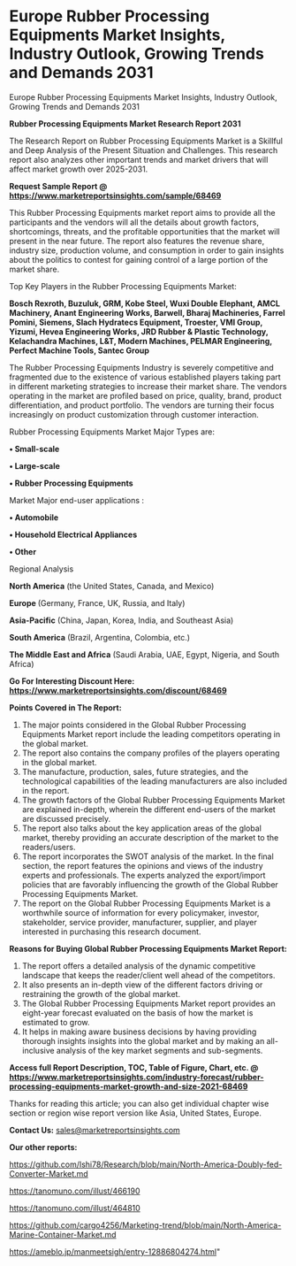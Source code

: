 # Europe Rubber Processing Equipments Market Insights, Industry Outlook, Growing Trends and Demands 2031
Europe Rubber Processing Equipments Market Insights, Industry Outlook, Growing Trends and Demands 2031

<strong>Rubber Processing Equipments Market Research Report 2031</strong>

The Research Report on Rubber Processing Equipments Market is a Skillful and Deep Analysis of the Present Situation and Challenges. This research report also analyzes other important trends and market drivers that will affect market growth over 2025-2031.

<strong>Request Sample Report @ <a href=https://www.marketreportsinsights.com/sample/68469>https://www.marketreportsinsights.com/sample/68469</a></strong>

This Rubber Processing Equipments market report aims to provide all the participants and the vendors will all the details about growth factors, shortcomings, threats, and the profitable opportunities that the market will present in the near future. The report also features the revenue share, industry size, production volume, and consumption in order to gain insights about the politics to contest for gaining control of a large portion of the market share.

Top Key Players in the Rubber Processing Equipments Market:

<strong>Bosch Rexroth, Buzuluk, GRM, Kobe Steel, Wuxi Double Elephant, AMCL Machinery, Anant Engineering Works, Barwell, Bharaj Machineries, Farrel Pomini, Siemens, Slach Hydratecs Equipment, Troester, VMI Group, Yizumi, Hevea Engineering Works, JRD Rubber & Plastic Technology, Kelachandra Machines, L&T, Modern Machines, PELMAR Engineering, Perfect Machine Tools, Santec Group</strong>

The Rubber Processing Equipments Industry is severely competitive and fragmented due to the existence of various established players taking part in different marketing strategies to increase their market share. The vendors operating in the market are profiled based on price, quality, brand, product differentiation, and product portfolio. The vendors are turning their focus increasingly on product customization through customer interaction.

Rubber Processing Equipments Market Major Types are:

<strong>• Small-scale

• Large-scale

• Rubber Processing Equipments</strong>

Market Major end-user applications :

<strong>• Automobile

• Household Electrical Appliances

• Other</strong>

Regional Analysis

</u><strong><b>North America</b></strong> (the United States, Canada, and Mexico)

<strong><b>Europe </b></strong>(Germany, France, UK, Russia, and Italy)

<strong><b>Asia-Pacific</b></strong> (China, Japan, Korea, India, and Southeast Asia)

<strong><b>South America</b></strong> (Brazil, Argentina, Colombia, etc.)

<strong><b>The Middle East and Africa</b></strong> (Saudi Arabia, UAE, Egypt, Nigeria, and South Africa)

<strong>Go For Interesting Discount Here: <a href=https://www.marketreportsinsights.com/discount/68469>https://www.marketreportsinsights.com/discount/68469</a></strong>

<strong>Points Covered in The Report:</strong>
<ol>
  <li>The major points considered in the Global Rubber Processing Equipments Market report include the leading competitors operating in the global market.</li>
  <li>The report also contains the company profiles of the players operating in the global market.</li>
  <li>The manufacture, production, sales, future strategies, and the technological capabilities of the leading manufacturers are also included in the report.</li>
  <li>The growth factors of the Global Rubber Processing Equipments Market are explained in-depth, wherein the different end-users of the market are discussed precisely.</li>
  <li>The report also talks about the key application areas of the global market, thereby providing an accurate description of the market to the readers/users.</li>
  <li>The report incorporates the SWOT analysis of the market. In the final section, the report features the opinions and views of the industry experts and professionals. The experts analyzed the export/import policies that are favorably influencing the growth of the Global Rubber Processing Equipments Market.</li>
  <li>The report on the Global Rubber Processing Equipments Market is a worthwhile source of information for every policymaker, investor, stakeholder, service provider, manufacturer, supplier, and player interested in purchasing this research document.</li>
</ol>
<strong>Reasons for Buying Global Rubber Processing Equipments Market Report:</strong>

<ol>
  <li>The report offers a detailed analysis of the dynamic competitive landscape that keeps the reader/client well ahead of the competitors.</li>
  <li>It also presents an in-depth view of the different factors driving or restraining the growth of the global market.</li>
  <li>The Global Rubber Processing Equipments Market report provides an eight-year forecast evaluated on the basis of how the market is estimated to grow.</li>
  <li>It helps in making aware business decisions by having providing thorough insights insights into the global market and by making an all-inclusive analysis of the key market segments and sub-segments.</li>
</ol>
<strong>Access full Report Description, TOC, Table of Figure, Chart, etc. @ <a href=https://www.marketreportsinsights.com/industry-forecast/rubber-processing-equipments-market-growth-and-size-2021-68469>https://www.marketreportsinsights.com/industry-forecast/rubber-processing-equipments-market-growth-and-size-2021-68469</a></strong>


Thanks for reading this article; you can also get individual chapter wise section or region wise report version like Asia, United States, Europe.

<strong>Contact Us:</strong>
sales@marketreportsinsights.com

<strong>Our other reports:</strong>

<a href=https://github.com/Ishi78/Research/blob/main/North-America-Doubly-fed-Converter-Market.md>https://github.com/Ishi78/Research/blob/main/North-America-Doubly-fed-Converter-Market.md</a>

<a href=https://tanomuno.com/illust/466190>https://tanomuno.com/illust/466190</a>

<a href=https://tanomuno.com/illust/464810>https://tanomuno.com/illust/464810</a>

<a href=https://github.com/cargo4256/Marketing-trend/blob/main/North-America-Marine-Container-Market.md>https://github.com/cargo4256/Marketing-trend/blob/main/North-America-Marine-Container-Market.md</a>

<a href=https://ameblo.jp/manmeetsigh/entry-12886804274.html>https://ameblo.jp/manmeetsigh/entry-12886804274.html</a>"
